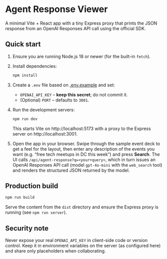 # Agent Response Viewer

A minimal Vite + React app with a tiny Express proxy that prints the JSON response from an OpenAI Responses API call using the official SDK.

## Quick start

1. Ensure you are running Node.js 18 or newer (for the built-in `fetch`).
2. Install dependencies:

   ```bash
   npm install
   ```

3. Create a `.env` file based on [.env.example](.env.example) and set:
   - `OPENAI_API_KEY` – **keep this secret**; do not commit it.
   - (Optional) `PORT` – defaults to `3001`.

4. Run the development servers:

   ```bash
   npm run dev
   ```

   This starts Vite on http://localhost:5173 with a proxy to the Express server on http://localhost:3001.

5. Open the app in your browser. Swipe through the sample event deck to get a feel for the layout, then enter any description of the events you want (e.g. “free tech meetups in DC this week”) and press **Search**. The UI calls `/api/agent-response?q=<your+query>`, which in turn issues an OpenAI Responses API call (model `gpt-4o-mini` with the `web_search` tool) and renders the structured JSON returned by the model.

## Production build

```bash
npm run build
```

Serve the content from the `dist` directory and ensure the Express proxy is running (see `npm run server`).

## Security note

Never expose your real `OPENAI_API_KEY` in client-side code or version control. Keep it in environment variables on the server (as configured here) and share only placeholders when collaborating.
